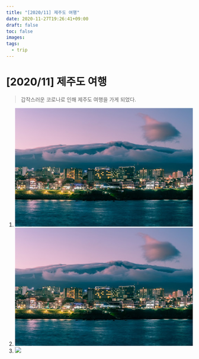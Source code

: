 ```yaml
---
title: "[2020/11] 제주도 여행"
date: 2020-11-27T19:26:41+09:00
draft: false
toc: false
images: 
tags:
  - trip
---
```


# [2020/11] 제주도 여행
> 갑작스러운 코로나로 인해 제주도 여행을 가게 되었다.


1. ![](../../static/jeju.jpg)
2. ![](./../../sources/assets/images/jeju.jpg)
3. ![](../../public/jeju.jpg)




